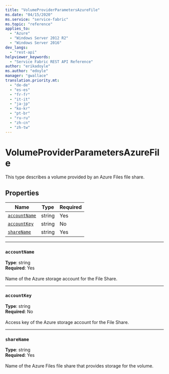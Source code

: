```yaml
---
title: "VolumeProviderParametersAzureFile"
ms.date: "04/15/2020"
ms.service: "service-fabric"
ms.topic: "reference"
applies_to: 
  - "Azure"
  - "Windows Server 2012 R2"
  - "Windows Server 2016"
dev_langs: 
  - "rest-api"
helpviewer_keywords: 
  - "Service Fabric REST API Reference"
author: "erikadoyle"
ms.author: "edoyle"
manager: "gwallace"
translation.priority.mt: 
  - "de-de"
  - "es-es"
  - "fr-fr"
  - "it-it"
  - "ja-jp"
  - "ko-kr"
  - "pt-br"
  - "ru-ru"
  - "zh-cn"
  - "zh-tw"
---
```

# VolumeProviderParametersAzureFile

This type describes a volume provided by an Azure Files file share.

## Properties
| Name | Type | Required |
| --- | --- | --- |
| [`accountName`](#accountname) | string | Yes |
| [`accountKey`](#accountkey) | string | No |
| [`shareName`](#sharename) | string | Yes |

____
### `accountName`
__Type__: string <br/>
__Required__: Yes<br/>
<br/>
Name of the Azure storage account for the File Share.

____
### `accountKey`
__Type__: string <br/>
__Required__: No<br/>
<br/>
Access key of the Azure storage account for the File Share.

____
### `shareName`
__Type__: string <br/>
__Required__: Yes<br/>
<br/>
Name of the Azure Files file share that provides storage for the volume.
